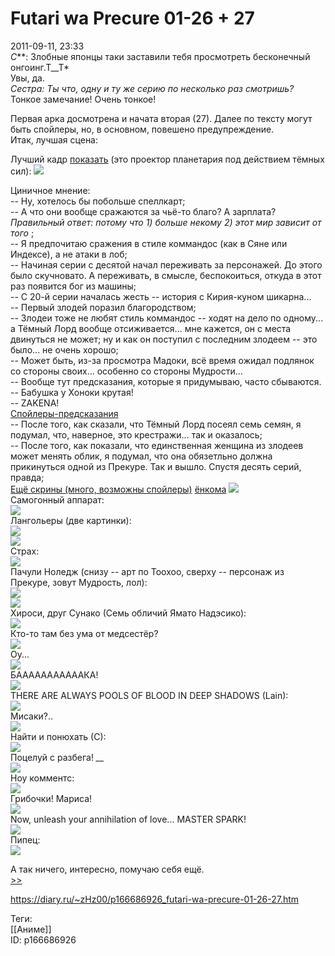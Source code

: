 Futari wa Precure 01-26 + 27
=============================

   
 2011-09-11, 23:33   
   *C***: Злобные японцы таки заставили тебя просмотреть бесконечный онгоинг.Т\_\_Т*    
 Увы, да.   
  *Сестра: Ты что, одну и ту же серию по несколько раз смотришь?*    
 Тонкое замечание! Очень тонкое!   
   
 Первая арка досмотрена и начата вторая (27). Далее по тексту могут быть спойлеры, но, в основном, повешено предупреждение.   
 Итак, лучшая сцена:   
       
 Лучший кадр  [показать](https://zHz00.diary.ru/p166686926.htm?index=1#linkmore166686926m1)    (это проектор планетария под действием тёмных сил):  ![](pics/c471b4342304.png)      
   
 Циничное мнение:   
 -- Ну, хотелось бы побольше спеллкарт;   
 -- А что они вообще сражаются за чьё-то благо? А зарплата?  *Правильный ответ: потому что 1) больше некому 2) этот мир зависит от того*  ;   
 -- Я предпочитаю сражения в стиле коммандос (как в Сяне или Индексе), а не атаки в лоб;   
 -- Начиная серии с десятой начал переживать за персонажей. До этого было скучновато. А переживать, в смысле, беспокоиться, откуда в этот раз появится бог из машины;   
 -- С 20-й серии началась жесть -- история с Кирия-куном шикарна...   
 -- Первый злодей поразил благородством;   
 -- Злодеи тоже не любят стиль коммандос -- ходят на дело по одному... а Тёмный Лорд вообще отсиживается... мне кажется, он с места двинуться не может; ну и как он поступил с последним злодеем -- это было... не очень хорошо;   
 -- Может быть, из-за просмотра Мадоки, всё время ожидал подлянок со стороны своих... особенно со стороны Мудрости...   
 -- Вообще тут предсказания, которые я придумываю, часто сбываются.   
 -- Бабушка у Хоноки крутая!   
 -- ZAKENA!   
  [Спойлеры-предсказания](https://zHz00.diary.ru/p166686926.htm?index=2#linkmore166686926m2)      
 -- После того, как сказали, что Тёмный Лорд посеял семь семян, я подумал, что, наверное, это крестражи... так и оказалось;   
 -- После того, как показали, что единственная женщина из злодеев может менять облик, я подумал, что она обязетльно должна прикинуться одной из Прекуре. Так и вышло. Спустя десять серий, правда;     
  [Ещё скрины (много, возможны спойлеры)](https://zHz00.diary.ru/p166686926.htm?index=4#linkmore166686926m4)     [ёнкома](https://zHz00.diary.ru/p166686926.htm?index=3#linkmore166686926m3)     ![](pics/2051c9414261.png)      
  Самогонный аппарат:   
 ![](pics/56db4c5db360.png)   
 Лангольеры (две картинки):   
 ![](pics/43204931f740.png)   
 ![](pics/85cbcc4856db.png)   
 Страх:   
 ![](pics/efe2774c6be6.png)   
 Пачули Ноледж (снизу -- арт по Тоохоо, сверху -- персонаж из Прекуре, зовут Мудрость, лол):   
 ![](pics/2c3e8e532f08.png)   
 ![](pics/13ae3d8cd9a2.jpg)   
 Хироси, друг Сунако (Семь обличий Ямато Надэсико):   
 ![](pics/e3a89338d6e4.png)   
 Кто-то там без ума от медсестёр?   
 ![](pics/aee5c78b01ad.png)   
 Оу...   
 ![](pics/10a80a2c0503.png)   
 БАААААААААААКА!   
 ![](pics/8a1310372865.png)   
 THERE ARE ALWAYS POOLS OF BLOOD IN DEEP SHADOWS (Lain):   
 ![](pics/9601581a2333.png)   
 Мисаки?..   
 ![](pics/0eb9691add41.png)   
 Найти и понюхать (С):   
 ![](pics/665ece8611d1.png)   
 Поцелуй с разбега! *\_\_*   
 ![](pics/81d469eb49ab.png)   
 Ноу комментс:   
 ![](pics/71f7865e7f99.png)   
 Грибочки! Мариса!   
 ![](pics/d46a968d7981.png)   
 Now, unleash your annihilation of love... MASTER SPARK!   
 ![](pics/0d61de177881.png)   
 Пипец:   
 ![](pics/6619b688864b.png)    
     
 А так ничего, интересно, помучаю себя ещё.   
  [>>](Futari%20wa%20Precure%20(27)%2028-49%20END)    
    
 <https://diary.ru/~zHz00/p166686926_futari-wa-precure-01-26-27.htm>   
   
 Теги:   
 [[Аниме]]   
 ID: p166686926